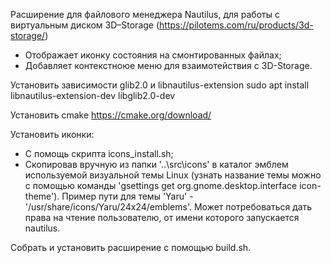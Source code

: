 Расширение для файлового менеджера Nautilus, для работы с виртуальным диском 3D–Storage (https://pilotems.com/ru/products/3d-storage/)
- Отображает иконку состояния на смонтированных файлах;
- Добавляет контекстноюе меню для взаимотействия с 3D-Storage.

Установить зависимости glib2.0 и libnautilus-extension
sudo apt install libnautilus-extension-dev libglib2.0-dev

Установить cmake 
https://cmake.org/download/

Установить иконки:
- C помощь скрипта icons_install.sh;
- Cкопировав вручную из папки '..\src\icons' в каталог эмблем используемой визуальной темы Linux (узнать название темы можно с помощью команды 'gsettings get org.gnome.desktop.interface icon-theme').
Пример пути для темы 'Yaru' - '/usr/share/icons/Yaru/24x24/emblems'.
Может потребоваться дать права на чтение пользователю, от имени которого запускается nautilus.

Собрать и установить расширение с помощью build.sh.
